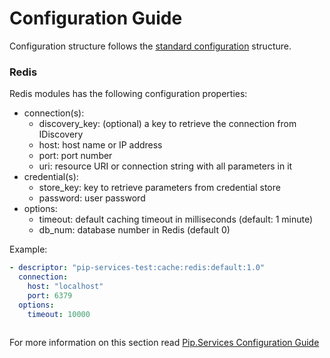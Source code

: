 # Configuration Guide <br/>

Configuration structure follows the 
[standard configuration](https://github.com/pip-services/pip-services3-container-node/doc/Configuration.md) 
structure. 

### <a name="redis"></a> Redis

Redis modules has the following configuration properties:

- connection(s):
  - discovery_key:         (optional) a key to retrieve the connection from IDiscovery
  - host:                  host name or IP address
  - port:                  port number
  - uri:                   resource URI or connection string with all parameters in it
- credential(s):
  - store_key:             key to retrieve parameters from credential store
  - password:              user password
- options:
  - timeout:               default caching timeout in milliseconds (default: 1 minute)
  - db_num:                database number in Redis (default 0)


Example:
```yaml
- descriptor: "pip-services-test:cache:redis:default:1.0"
  connection:
    host: "localhost"
    port: 6379
  options:
    timeout: 10000
     
```

For more information on this section read 
[Pip.Services Configuration Guide](https://github.com/pip-services/pip-services3-container-node/doc/Configuration.md#deps)